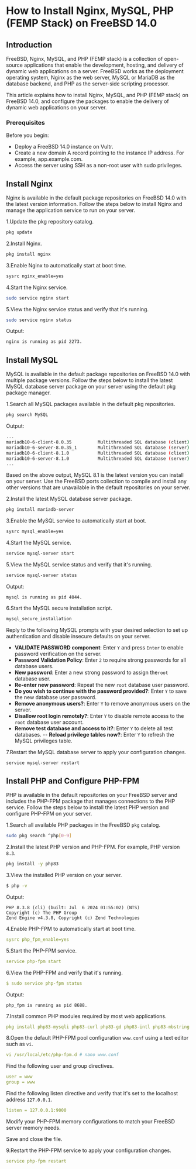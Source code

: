 # How to Install Nginx, MySQL, PHP (FEMP Stack) on FreeBSD 14.0

## Introduction

FreeBSD, Nginx, MySQL, and PHP (FEMP stack) is a collection of open-source applications that enable the development, 
hosting, and delivery of dynamic web applications on a server. FreeBSD works as the deployment operating system, Nginx 
as the web server, MySQL or MariaDB as the database backend, and PHP as the server-side scripting processor.

This article explains how to install Nginx, MySQL, and PHP (FEMP stack) on FreeBSD 14.0, and configure the packages to 
enable the delivery of dynamic web applications on your server.

### Prerequisites

Before you begin:

- Deploy a FreeBSD 14.0 instance on Vultr.
- Create a new domain A record pointing to the instance IP address. For example, app.example.com.
- Access the server using SSH as a non-root user with sudo privileges.

## Install Nginx

Nginx is available in the default package repositories on FreeBSD 14.0 with the latest version information. Follow the 
steps below to install Nginx and manage the application service to run on your server.

1.Update the pkg repository catalog.
```bash
pkg update
```

2.Install Nginx.
```bash
pkg install nginx
```

3.Enable Nginx to automatically start at boot time.
```bash
sysrc nginx_enable=yes
```

4.Start the Nginx service.
```bash
sudo service nginx start
```

5.View the Nginx service status and verify that it's running.
```bash
sudo service nginx status
```

Output:
```bash
nginx is running as pid 2273.
```

## Install MySQL

MySQL is available in the default package repositories on FreeBSD 14.0 with multiple package versions. Follow the 
steps below to install the latest MySQL database server package on your server using the default pkg package manager.

1.Search all MySQL packages available in the default pkg repositories.

```bash
pkg search MySQL
```

Output:
```bash
...
mariadb10-6-client-8.0.35          Multithreaded SQL database (client)
mariadb10-6-server-8.0.35_1        Multithreaded SQL database (server)
mariadb10-6-client-8.1.0           Multithreaded SQL database (client)
mariadb10-6-server-8.1.0           Multithreaded SQL database (server)
...
```

Based on the above output, MySQL 8.1 is the latest version you can install on your server. Use the FreeBSD ports collection to compile and install any other versions that are unavailable in the default repositories on your server.

2.Install the latest MySQL database server package.
```bash
pkg install mariadb-server
```

3.Enable the MySQL service to automatically start at boot.
```bash
sysrc mysql_enable=yes
```

4.Start the MySQL service.
```bash
service mysql-server start
```

5.View the MySQL service status and verify that it's running.
```bash
service mysql-server status
```

Output:
```
mysql is running as pid 4044.
```

6.Start the MySQL secure installation script.
```bash
mysql_secure_installation
```

Reply to the following MySQL prompts with your desired selection to set up authentication and disable insecure 
defaults on your server.

- **VALIDATE PASSWORD component**: Enter `Y` and press `Enter` to enable password verification on the server.
- **Password Validation Policy**: Enter `2` to require strong passwords for all database users.
- **New password**: Enter a new strong password to assign the`root` database user.
- **Re-enter new password**: Repeat the new `root` database user password.
- **Do you wish to continue with the password provided?**: Enter `Y` to save the new database user password.
- **Remove anonymous users?**: Enter `Y` to remove anonymous users on the server.
- **Disallow root login remotely?**: Enter `Y` to disable remote access to the `root` database user account.
- **Remove test database and access to it?**: Enter `Y` to delete all test databases.
-- **Reload privilege tables now?**: Enter `Y` to refresh the MySQL privileges table.

7.Restart the MySQL database server to apply your configuration changes.
```bash
service mysql-server restart
```

## Install PHP and Configure PHP-FPM

PHP is available in the default repositories on your FreeBSD server and includes the PHP-FPM package that manages 
connections to the PHP service. Follow the steps below to install the latest PHP version and configure PHP-FPM on your 
server.

1.Search all available PHP packages in the FreeBSD `pkg` catalog.
```bash
sudo pkg search ^php[0-9]
```

2.Install the latest PHP version and PHP-FPM. For example, PHP version `8.3`.
```bash
pkg install -y php83
```

3.View the installed PHP version on your server.
```bash
$ php -v
```

Output:
```pre
PHP 8.3.8 (cli) (built: Jul  6 2024 01:55:02) (NTS)
Copyright (c) The PHP Group
Zend Engine v4.3.8, Copyright (c) Zend Technologies
```

4.Enable PHP-FPM to automatically start at boot time.
```yaml
sysrc php_fpm_enable=yes
```

5.Start the PHP-FPM service.
```yaml
service php-fpm start
```

6.View the PHP-FPM and verify that it's running.
```yaml
$ sudo service php-fpm status
```

Output:
```pre
php_fpm is running as pid 8688.
```

7.Install common PHP modules required by most web applications.
```yaml
pkg install php83-mysqli php83-curl php83-gd php83-intl php83-mbstring php83-xml php83-zip
```

8.Open the default PHP-FPM pool configuration `www.conf` using a text editor such as `vi`.
```yaml
vi /usr/local/etc/php-fpm.d # nano www.conf
```

Find the following user and group directives.
```yaml
user = www
group = www
```

Find the following listen directive and verify that it's set to the localhost address `127.0.0.1`.
```yaml
listen = 127.0.0.1:9000
```

Modify your PHP-FPM memory configurations to match your FreeBSD server memory needs.

Save and close the file.

9.Restart the PHP-FPM service to apply your configuration changes.
```yaml
service php-fpm restart
```